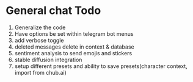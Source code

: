 
# General chat Todo
1. Generalize the code
2. Have options be set within telegram bot menus
3. add verbose toggle
4. deleted messages delete in context & database
5. sentiment analysis to send emojis and stickers
6. stable diffusion integration
7. setup different presets and ability to save presets(character context, import from chub.ai)
